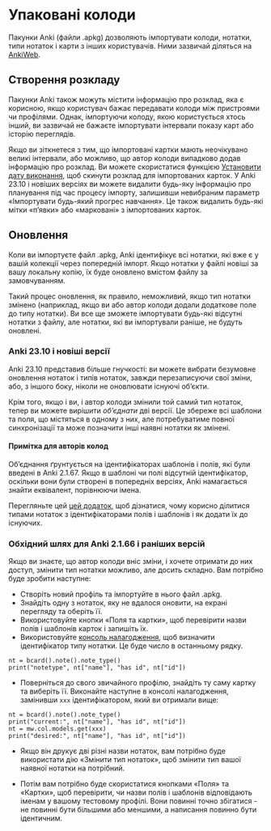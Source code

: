 # Упаковані колоди

<!-- toc -->

Пакунки Anki (файли .apkg) дозволяють імпортувати колоди, нотатки, типи нотаток і карти з
інших користувачів. Ними зазвичай діляться на [AnkiWeb](https://ankiweb.net/shared/decks).

## Створення розкладу

Пакунки Anki також можуть містити інформацію про розклад, яка є корисною, якщо користувач
бажає передавати колоди між пристроями чи профілями. Однак, імпортуючи колоду, якою користується
хтось інший, ви зазвичай не бажаєте імпортувати інтервали показу карт або історію переглядів.

Якщо ви зіткнетеся з тим, що імпортовані картки мають неочікувано великі інтервали, або можливо, що автор
колоди випадково додав інформацію про розклад. Ви можете скористатися функцією [Установити дату виконання](../browsing.md#картки), щоб скинути розклад для імпортованих карток. У Anki 23.10 і новіших версіях ви можете видалити будь-яку інформацію про планування під час процесу імпорту, залишивши невибраним параметр «Імпортувати будь-який прогрес навчання». Це також видалить будь-які мітки «п’явки» або «марковані» з імпортованих карток.

## Оновлення

Коли ви імпортуєте файл .apkg, Anki ідентифікує всі нотатки, які вже є у вашій колекції через попередній імпорт.
Якщо нотатки у файлі новіші за вашу локальну копію, їх буде оновлено вмістом файлу за замовчуванням.

Такий процес оновлення, як правило, неможливий, якщо тип нотатки змінено (наприклад, якщо ви або автор колоди додали додаткове поле до типу нотатки). Ви все ще зможете імпортувати будь-які відсутні нотатки з файлу, але нотатки, які ви імпортували раніше, не будуть оновлені.

### Anki 23.10 і новіші версії

Anki 23.10 представив більше гнучкості: ви можете вибрати безумовне оновлення нотаток і типів нотаток,
завжди перезаписуючи свої зміни, або, з іншого боку, ніколи не оновлювати існуючі об’єкти.

Крім того, якщо і ви, і автор колоди змінили той самий тип нотаток, тепер ви можете вирішити _об’єднати_ дві версії.
Це збереже всі шаблони та поля, що містяться в одному з них, але потребуватиме повної синхронізації та може позначити інші наявні нотатки як змінені.

#### Примітка для авторів колод

Об’єднання ґрунтується на ідентифікаторах шаблонів і полів, які були введені в Anki 2.1.67. Якщо в шаблоні чи полі відсутній ідентифікатор,
оскільки вони були створені в попередніх версіях, Anki намагається знайти еквівалент, порівнюючи імена.

Перегляньте цей [цей додаток](https://ankiweb.net/shared/info/2063785767), щоб дізнатися, чому корисно ділитися типами нотаток з ідентифікаторами полів і шаблонів і як додати їх до існуючих.

### Обхідний шлях для Anki 2.1.66 і раніших версій

Якщо ви знаєте, що автор колоди вніс зміни, і хочете отримати до них доступ, змінити тип нотатки можливо, але досить складно. Вам потрібно буде зробити наступне:

- Створіть новий профіль та імпортуйте в нього файл .apkg.
- Знайдіть одну з нотаток, яку не вдалося оновити, на екрані перегляду та оберіть її.
- Використовуйте кнопки «Поля та картки», щоб перевірити назви полів і шаблонів карток і запишіть їх.
- Використовуйте [консоль налагодження](../misc.md#консоль-налагодження), щоб визначити ідентифікатор типу нотатки. Це буде число в останньому рядку.

```
nt = bcard().note().note_type()
print("notetype", nt["name"], "has id", nt["id"])
```

- Поверніться до свого звичайного профілю, знайдіть ту саму картку та виберіть її. Виконайте наступне в консолі налагодження, замінивши `xxx` ідентифікатором, який ви отримали вище:

```
nt = bcard().note().note_type()
print("current:", nt["name"], "has id", nt["id"])
nt = mw.col.models.get(xxx)
print("desired:", nt["name"], "has id", nt["id"])
```

- Якщо він друкує дві різні назви нотаток, вам потрібно буде використати дію «Змінити тип нотаток», щоб змінити тип вашої наявної нотатки на потрібний.

- Потім вам потрібно буде скористатися кнопками «Поля» та «Картки», щоб перевірити, чи назви полів і шаблонів відповідають іменам у вашому тестовому профілі. Вони повинні точно збігатися - не повинні бути більшими або меншими, а написання повинно бути ідентичним.
